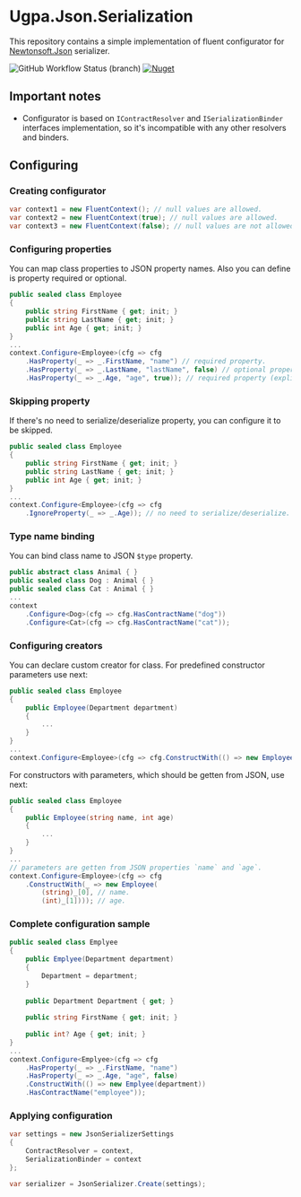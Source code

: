 # Ugpa.Json.Serialization
This repository contains a simple implementation of fluent configurator for [Newtonsoft.Json](https://github.com/JamesNK/Newtonsoft.Json) serializer.

![GitHub Workflow Status (branch)](https://img.shields.io/github/workflow/status/ugparu/Ugpa.Json.Serialization/build%20and%20test/develop?label=develop)
[![Nuget](https://img.shields.io/nuget/v/Ugpa.Json.Serialization)](https://www.nuget.org/packages/Ugpa.Json.Serialization)

## Important notes
- Configurator is based on `IContractResolver` and `ISerializationBinder` interfaces implementation, so it's incompatible with any other resolvers and binders.

## Configuring

### Creating configurator
```csharp
var context1 = new FluentContext(); // null values are allowed.
var context2 = new FluentContext(true); // null values are allowed.
var context3 = new FluentContext(false); // null values are not allowed.
```

### Configuring properties
You can map class properties to JSON property names. Also you can define is property required or optional.
```csharp
public sealed class Employee
{
    public string FirstName { get; init; }    
    public string LastName { get; init; }
    public int Age { get; init; }
}
...
context.Configure<Employee>(cfg => cfg
    .HasProperty(_ => _.FirstName, "name") // required property.
    .HasProperty(_ => _.LastName, "lastName", false) // optional property.
    .HasProperty(_ => _.Age, "age", true)); // required property (explicitly).
```

### Skipping property
If there's no need to serialize/deserialize property, you can configure it to be skipped.
```csharp
public sealed class Employee
{
    public string FirstName { get; init; }    
    public string LastName { get; init; }
    public int Age { get; init; }
}
...
context.Configure<Employee>(cfg => cfg
    .IgnoreProperty(_ => _.Age)); // no need to serialize/deserialize.
```

### Type name binding
You can bind class name to JSON `$type` property.
```csharp
public abstract class Animal { }
public sealed class Dog : Animal { }
public sealed class Cat : Animal { }
...
context
    .Configure<Dog>(cfg => cfg.HasContractName("dog"))
    .Configure<Cat>(cfg => cfg.HasContractName("cat"));
```

### Configuring creators
You can declare custom creator for class.
For predefined constructor parameters use next:
```csharp
public sealed class Employee
{
    public Employee(Department department)
    {
        ...
    }
}
...
context.Configure<Employee>(cfg => cfg.ConstructWith(() => new Employee(predefinedDepartment)));
```
For constructors with parameters, which should be getten from JSON, use next:
```csharp
public sealed class Employee
{
    public Employee(string name, int age)
    {
        ...
    }
}
...
// parameters are getten from JSON properties `name` and `age`.
context.Configure<Employee>(cfg => cfg
    .ConstructWith(_ => new Employee(
        (string)_[0], // name.
        (int)_[1]))); // age.
```

### Complete configuration sample
```csharp
public sealed class Emplyee
{
    public Emplyee(Department department)
    {
        Department = department;
    }
    
    public Department Department { get; }
    
    public string FirstName { get; init; }
    
    public int? Age { get; init; }
}
...
context.Configure<Emplyee>(cfg => cfg
    .HasProperty(_ => _.FirstName, "name")
    .HasProperty(_ => _.Age, "age", false)
    .ConstructWith(() => new Emplyee(department))
    .HasContractName("employee"));
```

### Applying configuration
```csharp
var settings = new JsonSerializerSettings
{
    ContractResolver = context,
    SerializationBinder = context
};

var serializer = JsonSerializer.Create(settings);
```
